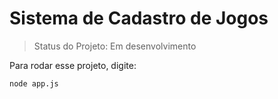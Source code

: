 <h1>Sistema de Cadastro de Jogos</h1>

> Status do Projeto: Em desenvolvimento

Para rodar esse projeto, digite: 

```
node app.js
```
